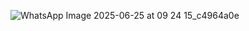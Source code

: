 ![WhatsApp Image 2025-06-25 at 09 24 15_c4964a0e](https://github.com/user-attachments/assets/8f502025-ef6c-442a-bd59-04d66ebe1084)
